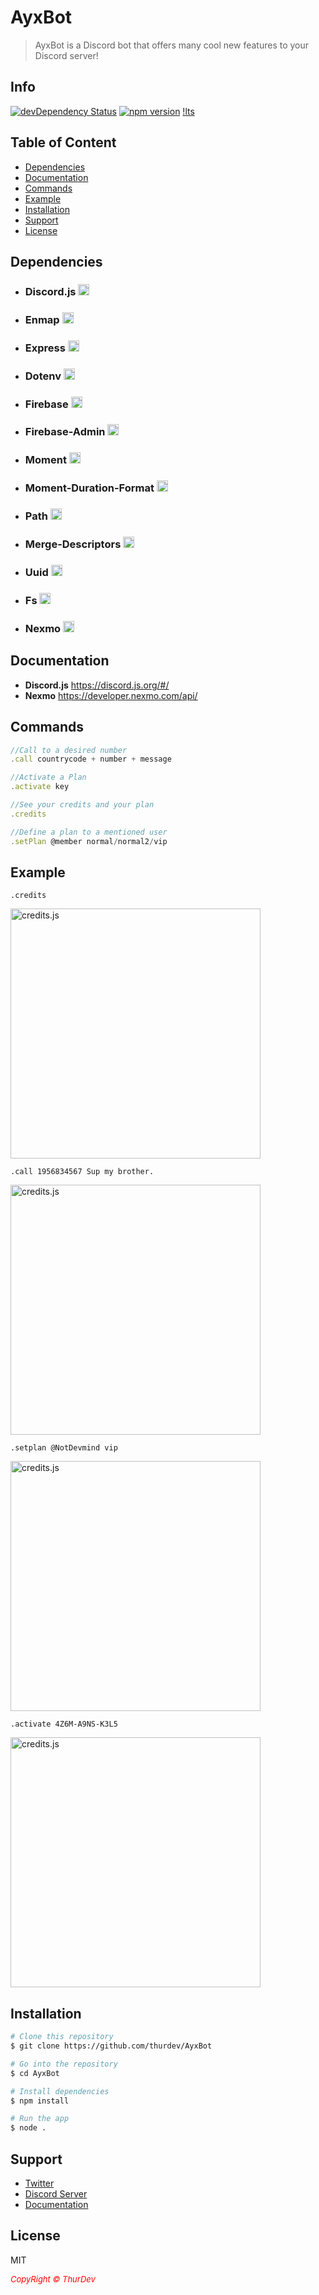 # AyxBot

> AyxBot is a Discord bot that offers many cool new features to your Discord server!

## Info

[![devDependency Status](https://img.shields.io/david/dev/twbs/bootstrap.svg)](https://david-dm.org/twbs/bootstrap?type=dev)
[![npm version](https://badge.fury.io/js/node.svg)](https://badge.fury.io/js/node)
[!lts](https://img.shields.io/badge/tested_with-current_node_LTS-blue.svg?style=flat)

## Table of Content

- [Dependencies](#dependencies)
- [Documentation](#documentation)
- [Commands](#commands)
- [Example](#example)
- [Installation](#installation)
- [Support](#support)
- [License](#license)


## Dependencies

- <h3>Discord.js <a href="https://badge.fury.io/js/discord.js"><img src="https://badge.fury.io/js/discord.js.svg" alt="npm version" height="18"></a></h3>
- <h3>Enmap <a href="https://badge.fury.io/js/enmap"><img src="https://badge.fury.io/js/enmap.svg" alt="npm version" height="18"></a></h3>
- <h3>Express <a href="https://badge.fury.io/js/express"><img src="https://badge.fury.io/js/express.svg" alt="npm version" height="18"></a></h3>
- <h3>Dotenv <a href="https://badge.fury.io/js/dotenv"><img src="https://badge.fury.io/js/dotenv.svg" alt="npm version" height="18"></a></h3>
- <h3>Firebase <a href="https://badge.fury.io/js/firebase"><img src="https://badge.fury.io/js/firebase.svg" alt="npm version" height="18"></a></h3>
- <h3>Firebase-Admin <a href="https://badge.fury.io/js/firebase-admin"><img src="https://badge.fury.io/js/firebase-admin.svg" alt="npm version" height="18"></a></h3>
- <h3>Moment <a href="https://badge.fury.io/js/moment"><img src="https://badge.fury.io/js/moment.svg" alt="npm version" height="18"></a></h3>
- <h3>Moment-Duration-Format <a href="https://badge.fury.io/js/moment-duration-format"><img src="https://badge.fury.io/js/moment-duration-format.svg" alt="npm version" height="18"></a></h3>
- <h3>Path <a href="https://badge.fury.io/js/path"><img src="https://badge.fury.io/js/path.svg" alt="npm version" height="18"></a></h3>
- <h3>Merge-Descriptors <a href="https://badge.fury.io/js/merge-descriptors"><img src="https://badge.fury.io/js/merge-descriptors.svg" alt="npm version" height="18"></a></h3>
- <h3>Uuid <a href="https://badge.fury.io/js/uuid"><img src="https://badge.fury.io/js/uuid.svg" alt="npm version" height="18"></a></h3>
- <h3>Fs <a href="https://badge.fury.io/js/fs"><img src="https://badge.fury.io/js/fs.svg" alt="npm version" height="18"></a></h3>
- <h3>Nexmo <a href="https://badge.fury.io/js/nexmo"><img src="https://badge.fury.io/js/nexmo.svg" alt="npm version" height="18"></a></h3>

## Documentation

- **Discord.js** https://discord.js.org/#/
- **Nexmo** https://developer.nexmo.com/api/

## Commands

```js
//Call to a desired number 
.call countrycode + number + message 

//Activate a Plan 
.activate key

//See your credits and your plan
.credits

//Define a plan to a mentioned user
.setPlan @member normal/normal2/vip
```

## Example

```
.credits
```
  <img src="http://thursrc.tk/gnc86.png" alt="credits.js" width="400">

```
.call 1956834567 Sup my brother.
```
  <img src="http://thursrc.tk/p2da3.png" alt="credits.js" width="400">

```
.setplan @NotDevmind vip
```
  <img src="http://thursrc.tk/ltpp6.png" alt="credits.js" width="400">

```
.activate 4Z6M-A9NS-K3L5
```
  <img src="http://thursrc.tk/wj88s.png" alt="credits.js" width="400">


## Installation

```bash
# Clone this repository
$ git clone https://github.com/thurdev/AyxBot

# Go into the repository
$ cd AyxBot

# Install dependencies
$ npm install

# Run the app
$ node .
```

## Support

- [Twitter](https://twitter.com/thurdev)
- [Discord Server](https://discord.gg/vzMQvkw)
- [Documentation](#documentation)

## License

MIT


 <i style='text-align: center; color: red;font-size: 13px;'>CopyRight © ThurDev</i> 
